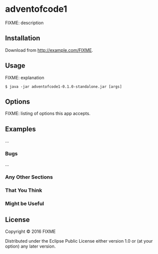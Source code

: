# adventofcode1

FIXME: description

## Installation

Download from http://example.com/FIXME.

## Usage

FIXME: explanation

    $ java -jar adventofcode1-0.1.0-standalone.jar [args]

## Options

FIXME: listing of options this app accepts.

## Examples

...

### Bugs

...

### Any Other Sections
### That You Think
### Might be Useful

## License

Copyright © 2016 FIXME

Distributed under the Eclipse Public License either version 1.0 or (at
your option) any later version.
